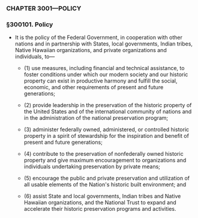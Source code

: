 ### **CHAPTER 3001—POLICY**

### §300101. Policy
* It is the policy of the Federal Government, in cooperation with other nations and in partnership with States, local governments, Indian tribes, Native Hawaiian organizations, and private organizations and individuals, to—

  * (1) use measures, including financial and technical assistance, to foster conditions under which our modern society and our historic property can exist in productive harmony and fulfill the social, economic, and other requirements of present and future generations;

  * (2) provide leadership in the preservation of the historic property of the United States and of the international community of nations and in the administration of the national preservation program;

  * (3) administer federally owned, administered, or controlled historic property in a spirit of stewardship for the inspiration and benefit of present and future generations;

  * (4) contribute to the preservation of nonfederally owned historic property and give maximum encouragement to organizations and individuals undertaking preservation by private means;

  * (5) encourage the public and private preservation and utilization of all usable elements of the Nation's historic built environment; and

  * (6) assist State and local governments, Indian tribes and Native Hawaiian organizations, and the National Trust to expand and accelerate their historic preservation programs and activities.